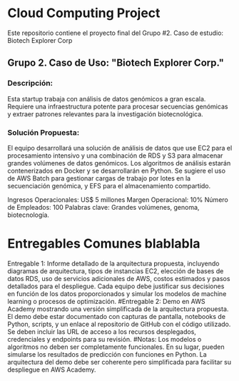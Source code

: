 # Cloud Computing Project
Este repositorio contiene el proyecto final del Grupo #2. Caso de estudio: Biotech Explorer Corp

## Grupo 2. Caso de Uso: "Biotech Explorer Corp."
### Descripción:
Esta startup trabaja con análisis de datos genómicos a gran escala. Requiere una infraestructura potente para procesar secuencias genómicas y extraer patrones relevantes para la investigación biotecnológica.
### Solución Propuesta:
El equipo desarrollará una solución de análisis de datos que use EC2 para el procesamiento intensivo y una combinación de RDS y S3 para almacenar grandes volúmenes de datos genómicos. Los algoritmos de análisis estarán contenerizados en Docker y se desarrollarán en Python. Se sugiere el uso de AWS Batch para gestionar cargas de trabajo por lotes en la secuenciación genómica, y EFS para el almacenamiento compartido.

Ingresos Operacionales: US$ 5 millones
Margen Operacional: 10%
Número de Empleados: 100
Palabras clave: Grandes volúmenes, genoma, biotecnología.

# Entregables Comunes blablabla
Entregable 1:
Informe detallado de la arquitectura propuesta, incluyendo diagramas de arquitectura, tipos de instancias EC2, elección de bases de datos RDS, uso de servicios adicionales de AWS, costos estimados y pasos detallados para el despliegue. Cada equipo debe justificar sus decisiones en función de los datos proporcionados y simular los modelos de machine learning o procesos de optimización.
#Entregable 2:
Demo en AWS Academy mostrando una versión simplificada de la arquitectura propuesta. El demo debe estar documentado con capturas de pantalla, notebooks de Python, scripts, y un enlace al repositorio de GitHub con el código utilizado. Se deben incluir las URL de acceso a los recursos desplegados, credenciales y endpoints para su revisión.
#Notas:
Los modelos o algoritmos no deben ser completamente funcionales. En su lugar, pueden simularse los resultados de predicción con funciones en Python. La arquitectura del demo debe ser coherente pero simplificada para facilitar su despliegue en AWS Academy.

